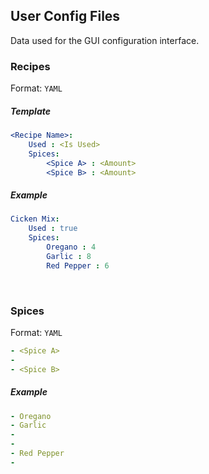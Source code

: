 

## User Config Files

Data used for the GUI configuration interface.

### Recipes

Format: `YAML`

##### Template

```yaml
<Recipe Name>:
    Used : <Is Used>
    Spices:
        <Spice A> : <Amount>
        <Spice B> : <Amount>
```

##### Example

```yaml
Cicken Mix:
    Used : true
    Spices:
        Oregano : 4
        Garlic : 8
        Red Pepper : 6
```

<br>

### Spices

Format: `YAML`

```yaml
- <Spice A>
-
- <Spice B>
```

##### Example

```yaml
- Oregano
- Garlic
-
-
- Red Pepper
-
```
